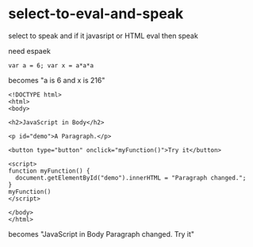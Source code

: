 # select-to-eval-and-speak

select to speak and if it javasript or HTML eval then speak

need espaek

```
var a = 6; var x = a*a*a
```

becomes "a is 6 and x is 216"

```
<!DOCTYPE html>
<html>
<body>

<h2>JavaScript in Body</h2>

<p id="demo">A Paragraph.</p>

<button type="button" onclick="myFunction()">Try it</button>

<script>
function myFunction() {
  document.getElementById("demo").innerHTML = "Paragraph changed.";
}
myFunction()
</script>

</body>
</html>
```
becomes "JavaScript in Body Paragraph changed. Try it"
